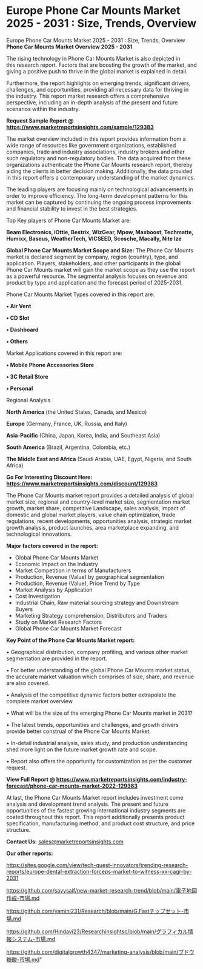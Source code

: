 # Europe Phone Car Mounts Market 2025 - 2031 : Size, Trends, Overview
Europe Phone Car Mounts Market 2025 - 2031 : Size, Trends, Overview
<Strong> Phone Car Mounts Market Overview 2025 - 2031</strong>

The rising technology in Phone Car Mounts Market is also depicted in this research report. Factors that are boosting the growth of the market, and giving a positive push to thrive in the global market is explained in detail.

Furthermore, the report highlights on emerging trends, significant drivers, challenges, and opportunities, providing all necessary data for thriving in the industry. This report market research offers a comprehensive perspective, including an in-depth analysis of the present and future scenarios within the industry.

<strong>Request Sample Report @ <a href=https://www.marketreportsinsights.com/sample/129383>https://www.marketreportsinsights.com/sample/129383</a></strong>

The market overview included in this report provides information from a wide range of resources like government organizations, established companies, trade and industry associations, industry brokers and other such regulatory and non-regulatory bodies. The data acquired from these organizations authenticate the Phone Car Mounts research report, thereby aiding the clients in better decision making. Additionally, the data provided in this report offers a contemporary understanding of the market dynamics.

The leading players are focusing mainly on technological advancements in order to improve efficiency. The long-term development patterns for this market can be captured by continuing the ongoing process improvements and financial stability to invest in the best strategies.

Top Key players of Phone Car Mounts Market are:

<strong>Beam Electronics, iOttie, Bestrix, WizGear, Mpow, Maxboost, Techmatte, Humixx, Baseus, WeatherTech, VICSEED, Scosche, Macally, Nite Ize</strong>

<strong><b>Global Phone Car Mounts Market Scope and Size:</b></strong>
The Phone Car Mounts market is declared segment by company, region (country), type, and application. Players, stakeholders, and other participants in the global Phone Car Mounts market will gain the market scope as they use the report as a powerful resource. The segmental analysis focuses on revenue and product by type and application and the forecast period of 2025-2031.

Phone Car Mounts Market Types covered in this report are:

<strong>• Air Vent

• CD Slot

• Dashboard

• Others</strong>

Market Applications covered in this report are:

<strong>• Mobile Phone Accessories Store

• 3C Retail Store

• Personal</strong> 

Regional Analysis

<strong>North America</strong> (the United States, Canada, and Mexico)

<strong>Europe</strong> (Germany, France, UK, Russia, and Italy)

<strong>Asia-Pacific</strong> (China, Japan, Korea, India, and Southeast Asia)

<strong>South America</strong> (Brazil, Argentina, Colombia, etc.)

<strong>The Middle East and Africa</strong> (Saudi Arabia, UAE, Egypt, Nigeria, and South Africa)

<strong>Go For Interesting Discount Here: <a href=https://www.marketreportsinsights.com/discount/129383>https://www.marketreportsinsights.com/discount/129383</a></strong>

The Phone Car Mounts market report provides a detailed analysis of global market size, regional and country-level market size, segmentation market growth, market share, competitive Landscape, sales analysis, impact of domestic and global market players, value chain optimization, trade regulations, recent developments, opportunities analysis, strategic market growth analysis, product launches, area marketplace expanding, and technological innovations.

<strong><b>Major factors covered in the report:</b></strong>
<ul>
  <li>Global Phone Car Mounts Market </li>
  <li>Economic Impact on the Industry</li>
  <li>Market Competition in terms of Manufacturers</li>
  <li>Production, Revenue (Value) by geographical segmentation</li>
  <li>Production, Revenue (Value), Price Trend by Type</li>
  <li>Market Analysis by Application</li>
  <li>Cost Investigation</li>
  <li>Industrial Chain, Raw material sourcing strategy and Downstream Buyers</li>
  <li>Marketing Strategy comprehension, Distributors and Traders</li>
  <li>Study on Market Research Factors</li>
  <li>Global Phone Car Mounts Market Forecast</li>
</ul>

<strong><b>Key Point of the Phone Car Mounts Market report:</b></strong>

• Geographical distribution, company profiling, and various other market segmentation are provided in the report.

• For better understanding of the global Phone Car Mounts market status, the accurate market valuation which comprises of size, share, and revenue are also covered.

• Analysis of the competitive dynamic factors better extrapolate the complete market overview

• What will be the size of the emerging Phone Car Mounts market in 2031?

• The latest trends, opportunities and challenges, and growth drivers provide better construal of the Phone Car Mounts Market.

• In-detail industrial analysis, sales study, and production understanding shed more light on the future market growth rate and scope.

• Report also offers the opportunity for customization as per the customer request.

<strong><b>View Full Report @ <a href=https://www.marketreportsinsights.com/industry-forecast/phone-car-mounts-market-2022-129383>https://www.marketreportsinsights.com/industry-forecast/phone-car-mounts-market-2022-129383</a></b></strong>


At last, the Phone Car Mounts Market report includes investment come analysis and development trend analysis. The present and future opportunities of the fastest growing international industry segments are coated throughout this report. This report additionally presents product specification, manufacturing method, and product cost structure, and price structure.

<strong>Contact Us:</strong>
sales@marketreportsinsights.com

<strong>Our other reports:</strong>

<a href=https://sites.google.com/view/tech-quest-innovators/trending-research-reports/europe-dental-extraction-forceps-market-to-witness-xx-cagr-by-2031>https://sites.google.com/view/tech-quest-innovators/trending-research-reports/europe-dental-extraction-forceps-market-to-witness-xx-cagr-by-2031</a>

<a href=https://github.com/sayysaif/new-market-research-trend/blob/main/電子地図作成-市場.md>https://github.com/sayysaif/new-market-research-trend/blob/main/電子地図作成-市場.md</a>

<a href=https://github.com/yamini231/Research/blob/main/G.Fastチップセット-市場.md>https://github.com/yamini231/Research/blob/main/G.Fastチップセット-市場.md</a>

<a href=https://github.com/Hindavi23/Researchinsightsc/blob/main/グラフィカル情報システム-市場.md>https://github.com/Hindavi23/Researchinsightsc/blob/main/グラフィカル情報システム-市場.md</a>

<a href=https://github.com/digitalgrowth4347/marketing-analysis/blob/main/ブドウ糖酸-市場.md>https://github.com/digitalgrowth4347/marketing-analysis/blob/main/ブドウ糖酸-市場.md</a>"
